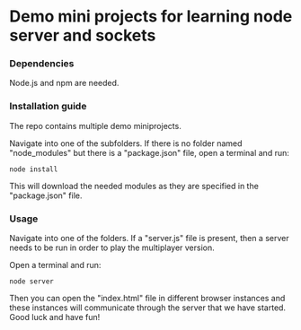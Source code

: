 # Demo mini projects for learning node server and sockets

### Dependencies

Node.js and npm are needed.

### Installation guide
The repo contains multiple demo miniprojects.

Navigate into one of the subfolders. If there is no folder named "node_modules" but there is a "package.json" file, open a terminal and run:

~~~
node install
~~~

This will download the needed modules as they are specified in the "package.json" file.

### Usage
Navigate into one of the folders. If a "server.js" file is present, then a server needs to be run in order to play the multiplayer version.

Open a terminal and run:

~~~
node server
~~~

Then you can open the "index.html" file in different browser instances and these instances will communicate through the server that we have started. Good luck and have fun!